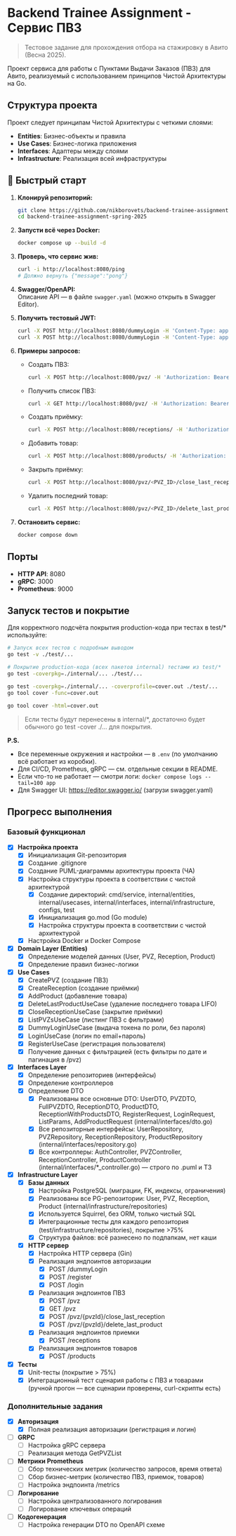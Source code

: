 # Backend Trainee Assignment - Сервис ПВЗ

> Тестовое задание для прохождения отбора на стажировку в Авито (Весна 2025).

Проект сервиса для работы с Пунктами Выдачи Заказов (ПВЗ) для Авито, реализуемый с использованием принципов Чистой Архитектуры на Go.

## Структура проекта

Проект следует принципам Чистой Архитектуры с четкими слоями:
- **Entities**: Бизнес-объекты и правила
- **Use Cases**: Бизнес-логика приложения
- **Interfaces**: Адаптеры между слоями
- **Infrastructure**: Реализация всей инфраструктуры

## 🚀 Быстрый старт

1. **Клонируй репозиторий:**
   ```sh
   git clone https://github.com/nikborovets/backend-trainee-assignment-spring-2025.git
   cd backend-trainee-assignment-spring-2025
   ```

2. **Запусти всё через Docker:**
   ```sh
   docker compose up --build -d
   ```

3. **Проверь, что сервис жив:**
   ```sh
   curl -i http://localhost:8080/ping
   # Должно вернуть {"message":"pong"}
   ```

4. **Swagger/OpenAPI:**  
   Описание API — в файле `swagger.yaml` (можно открыть в Swagger Editor).

5. **Получить тестовый JWT:**
   ```sh
   curl -X POST http://localhost:8080/dummyLogin -H 'Content-Type: application/json' -d '{"role":"moderator"}'
   curl -X POST http://localhost:8080/dummyLogin -H 'Content-Type: application/json' -d '{"role":"pvz_staff"}'
   ```

6. **Примеры запросов:**
   - Создать ПВЗ:
     ```sh
     curl -X POST http://localhost:8080/pvz/ -H 'Authorization: Bearer <TOKEN>' -H 'Content-Type: application/json' -d '{"city":"Москва"}'
     ```
   - Получить список ПВЗ:
     ```sh
     curl -X GET http://localhost:8080/pvz/ -H 'Authorization: Bearer <TOKEN>'
     ```
   - Создать приёмку:
     ```sh
     curl -X POST http://localhost:8080/receptions/ -H 'Authorization: Bearer <TOKEN>' -H 'Content-Type: application/json' -d '{"pvzId":"<PVZ_ID>"}'
     ```
   - Добавить товар:
     ```sh
     curl -X POST http://localhost:8080/products/ -H 'Authorization: Bearer <TOKEN>' -H 'Content-Type: application/json' -d '{"type":"электроника","pvzId":"<PVZ_ID>"}'
     ```
   - Закрыть приёмку:
     ```sh
     curl -X POST http://localhost:8080/pvz/<PVZ_ID>/close_last_reception -H 'Authorization: Bearer <TOKEN>'
     ```
   - Удалить последний товар:
     ```sh
     curl -X POST http://localhost:8080/pvz/<PVZ_ID>/delete_last_product -H 'Authorization: Bearer <TOKEN>'
     ```

7. **Остановить сервис:**
   ```sh
   docker compose down
   ```

## Порты

- **HTTP API**: 8080
- **gRPC**: 3000
- **Prometheus**: 9000

## Запуск тестов и покрытие

Для корректного подсчёта покрытия production-кода при тестах в test/* используйте:

```sh
# Запуск всех тестов с подробным выводом
go test -v ./test/...

# Покрытие production-кода (всех пакетов internal) тестами из test/*
go test -coverpkg=./internal/... ./test/...

go test -coverpkg=./internal/... -coverprofile=cover.out ./test/...
go tool cover -func=cover.out

go tool cover -html=cover.out
```

> Если тесты будут перенесены в internal/*, достаточно будет обычного go test -cover ./... для покрытия.

**P.S.**
- Все переменные окружения и настройки — в `.env` (по умолчанию всё работает из коробки).
- Для CI/CD, Prometheus, gRPC — см. отдельные секции в README.
- Если что-то не работает — смотри логи: `docker compose logs --tail=100 app`
- Для Swagger UI: https://editor.swagger.io/ (загрузи swagger.yaml)

## Прогресс выполнения

### Базовый функционал

- [x] **Настройка проекта**
  - [x] Инициализация Git-репозитория
  - [x] Создание .gitignore
  - [x] Создание PUML-диаграммы архитектуры проекта (ЧА)
  - [x] Настройка структуры проекта в соответствии с чистой архитектурой
    - [x] Создание директорий: cmd/service, internal/entities, internal/usecases, internal/interfaces, internal/infrastructure, configs, test
    - [x] Инициализация go.mod (Go module)
    - [x] Настройка структуры проекта в соответствии с чистой архитектурой
  - [x] Настройка Docker и Docker Compose

- [x] **Domain Layer (Entities)**
  - [x] Определение моделей данных (User, PVZ, Reception, Product)
  - [x] Определение правил бизнес-логики

- [x] **Use Cases**
  - [x] CreatePVZ (создание ПВЗ)
  - [x] CreateReception (создание приёмки)
  - [x] AddProduct (добавление товара)
  - [x] DeleteLastProductUseCase (удаление последнего товара LIFO)
  - [x] CloseReceptionUseCase (закрытие приёмки)
  - [x] ListPVZsUseCase (листинг ПВЗ с фильтрами)
  - [x] DummyLoginUseCase (выдача токена по роли, без пароля)
  - [x] LoginUseCase (логин по email+пароль)
  - [x] RegisterUseCase (регистрация пользователя)
  - [x] Получение данных с фильтрацией (есть фильтры по дате и пагинация в /pvz)

- [x] **Interfaces Layer**
  - [x] Определение репозиториев (интерфейсы)
  - [x] Определение контроллеров
  - [x] Определение DTO
    - [x] Реализованы все основные DTO: UserDTO, PVZDTO, FullPVZDTO, ReceptionDTO, ProductDTO, ReceptionWithProductsDTO, RegisterRequest, LoginRequest, ListParams, AddProductRequest (internal/interfaces/dto.go)
    - [x] Все репозиторные интерфейсы: UserRepository, PVZRepository, ReceptionRepository, ProductRepository (internal/interfaces/repository.go)
    - [x] Все контроллеры: AuthController, PVZController, ReceptionController, ProductController (internal/interfaces/*_controller.go) — строго по .puml и ТЗ

- [x] **Infrastructure Layer**
  - [x] **Базы данных**
    - [x] Настройка PostgreSQL (миграции, FK, индексы, ограничения)
    - [x] Реализованы все PG-репозитории: User, PVZ, Reception, Product (internal/infrastructure/repositories)
    - [x] Используется Squirrel, без ORM, только чистый SQL
    - [x] Интеграционные тесты для каждого репозитория (test/infrastructure/repositories), покрытие >75%
    - [x] Структура файлов: всё разнесено по подпапкам, нет каши
  - [x] **HTTP сервер**
    - [x] Настройка HTTP сервера (Gin)
    - [x] Реализация эндпоинтов авторизации
      - [x] POST /dummyLogin
      - [x] POST /register
      - [x] POST /login
    - [x] Реализация эндпоинтов ПВЗ
      - [x] POST /pvz
      - [x] GET /pvz
      - [x] POST /pvz/{pvzId}/close_last_reception
      - [x] POST /pvz/{pvzId}/delete_last_product
    - [x] Реализация эндпоинтов приемки
      - [x] POST /receptions
    - [x] Реализация эндпоинтов товаров
      - [x] POST /products

- [x] **Тесты**
  - [x] Unit-тесты (покрытие > 75%)
  - [x] Интеграционный тест сценария работы с ПВЗ и товарами (ручной прогон — все сценарии проверены, curl-скрипты есть)

### Дополнительные задания

- [x] **Авторизация**
  - [x] Полная реализация авторизации (регистрация и логин)

- [ ] **GRPC**
  - [ ] Настройка gRPC сервера
  - [ ] Реализация метода GetPVZList

- [ ] **Метрики Prometheus**
  - [ ] Сбор технических метрик (количество запросов, время ответа)
  - [ ] Сбор бизнес-метрик (количество ПВЗ, приемок, товаров)
  - [ ] Настройка эндпоинта /metrics

- [ ] **Логирование**
  - [ ] Настройка централизованного логирования
  - [ ] Логирование ключевых операций

- [ ] **Кодогенерация**
  - [ ] Настройка генерации DTO по OpenAPI схеме

